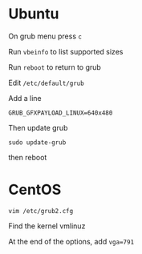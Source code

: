 # Ubuntu

On grub menu press `c`

Run `vbeinfo` to list supported sizes

Run `reboot` to return to grub

Edit `/etc/default/grub`

Add a line

	GRUB_GFXPAYLOAD_LINUX=640x480

Then update grub

	sudo update-grub

then reboot

# CentOS

    vim /etc/grub2.cfg

Find the kernel vmlinuz

At the end of the options, add `vga=791`
